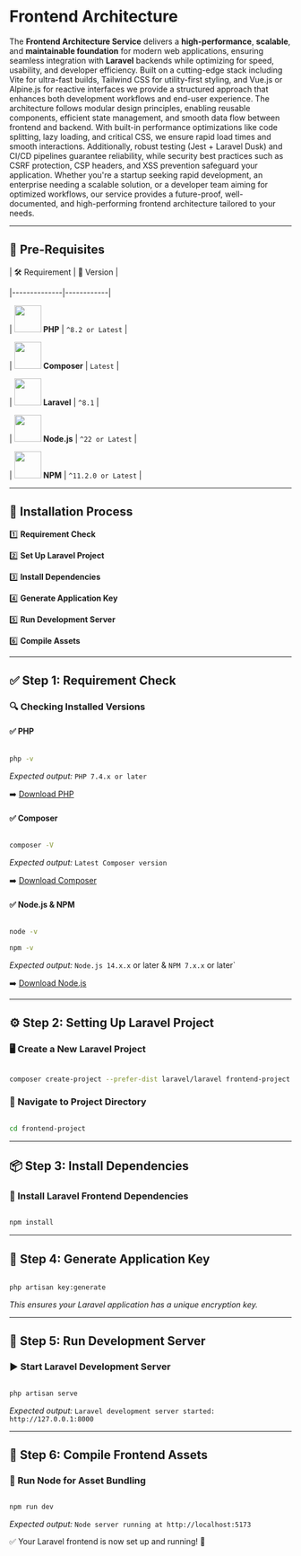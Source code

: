 # Frontend Architecture

  

The **Frontend Architecture Service** delivers a **high-performance**, **scalable**, and **maintainable foundation** for modern web applications, ensuring seamless integration with **Laravel** backends while optimizing for speed, usability, and developer efficiency. Built on a cutting-edge stack including Vite for ultra-fast builds, Tailwind CSS for utility-first styling, and Vue.js or Alpine.js for reactive interfaces we provide a structured approach that enhances both development workflows and end-user experience. The architecture follows modular design principles, enabling reusable components, efficient state management, and smooth data flow between frontend and backend. With built-in performance optimizations like code splitting, lazy loading, and critical CSS, we ensure rapid load times and smooth interactions. Additionally, robust testing (Jest + Laravel Dusk) and CI/CD pipelines guarantee reliability, while security best practices such as CSRF protection, CSP headers, and XSS prevention safeguard your application. Whether you're a startup seeking rapid development, an enterprise needing a scalable solution, or a developer team aiming for optimized workflows, our service provides a future-proof, well-documented, and high-performing frontend architecture tailored to your needs.


----
## 📌 Pre-Requisites


| 🛠️ Requirement | 📌 Version |

|--------------|------------|

| <img src="https://img.icons8.com/color/48/000000/php.png" width="48"> **PHP** | `^8.2 or Latest` |

| <img src="https://upload.wikimedia.org/wikipedia/commons/2/26/Logo-composer-transparent.png" width="48"> **Composer** | `Latest` |

| <img src="https://upload.wikimedia.org/wikipedia/commons/9/9a/Laravel.svg" width="48"> **Laravel** | `^8.1` |

| <img src="https://img.icons8.com/color/48/000000/nodejs.png" width="48"> **Node.js** | `^22 or Latest` |

| <img src="https://img.icons8.com/color/48/000000/npm.png" width="48"> **NPM** | `^11.2.0 or Latest` |

  
---

## 🎯 Installation Process


1️⃣ **Requirement Check**  

2️⃣ **Set Up Laravel Project**  

3️⃣ **Install Dependencies**  

4️⃣ **Generate Application Key**  

5️⃣ **Run Development Server**  

6️⃣ **Compile Assets**  

  
---


## ✅ Step 1: Requirement Check

### 🔍 Checking Installed Versions

#### ✅ PHP

```sh

php -v

```

_Expected output:_ `PHP 7.4.x or later`

➡️ [Download PHP](https://www.php.net/downloads)

#### ✅ Composer

```sh

composer -V

```

_Expected output:_ `Latest Composer version`

  
➡️ [Download Composer](https://getcomposer.org/)

#### ✅ Node.js & NPM

```sh

node -v

npm -v

```

_Expected output:_ `Node.js 14.x.x` or later & `NPM 7.x.x` or later`

  
➡️ [Download Node.js](https://nodejs.org/)

  
---

## ⚙️ Step 2: Setting Up Laravel Project

### 🖥️ Create a New Laravel Project

```sh

composer create-project --prefer-dist laravel/laravel frontend-project

```

### 🏁 Navigate to Project Directory

```sh

cd frontend-project

```

  
---

## 📦 Step 3: Install Dependencies

### 🔹 Install Laravel Frontend Dependencies

```sh

npm install

```


---

## 🔑 Step 4: Generate Application Key

```sh

php artisan key:generate

```

_This ensures your Laravel application has a unique encryption key._

---
## 🚀 Step 5: Run Development Server

### ▶️ Start Laravel Development Server

```sh

php artisan serve

```

_Expected output:_ `Laravel development server started: http://127.0.0.1:8000`


---

## 🎨 Step 6: Compile Frontend Assets

### 🔹 Run Node for Asset Bundling

```sh

npm run dev

```

_Expected output:_ `Node server running at http://localhost:5173`

✅ Your Laravel frontend is now set up and running! 🚀

